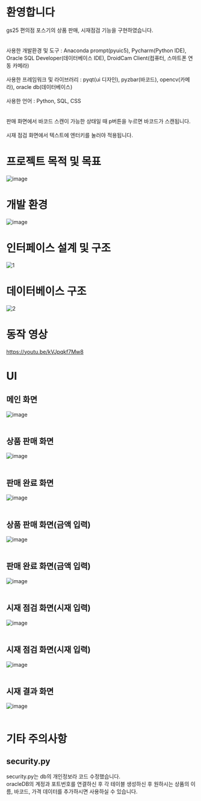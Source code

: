 # 환영합니다
gs25 편의점 포스기의 상품 판매, 시재점검 기능을 구현하였습니다.<br/>
<br/>
<br/>
사용한 개발환경 및 도구 : Anaconda prompt(pyuic5), Pycharm(Python IDE), Oracle SQL Developer(데이터베이스 IDE), DroidCam Client(컴퓨터, 스마트폰 연동 카메라)<br/>
<br/>
사용한 프레임워크 및 라이브러리 : pyqt(ui 디자인), pyzbar(바코드), opencv(카메라), oracle db(데이터베이스)<br/>
<br/>
사용한 언어 : Python, SQL, CSS<br/>
<br/>
<br/>
판매 화면에서 바코드 스캔이 가능한 상태일 때 p버튼을 누르면 바코드가 스캔됩니다.<br/>
<br/>
시재 점검 화면에서 텍스트에 엔터키를 눌러야 적용됩니다.

# 프로젝트 목적 및 목표
![image](https://github.com/dontoong/gs25/assets/106039761/c1cfc39f-7e03-4301-917b-acf0a55f93c8)

# 개발 환경
![image](https://github.com/dontoong/gs25/assets/106039761/a9bcd6a8-dc1f-437d-90cd-1be31b109237)

# 인터페이스 설계 및 구조
![1](https://github.com/dontoong/gs25/assets/106039761/35ea4781-3e5e-4f65-a78f-49b37e7c452a)

# 데이터베이스 구조
![2](https://github.com/dontoong/gs25/assets/106039761/dea7d223-9e2b-4009-8628-ae09c6d72ac3)

# 동작 영상
https://youtu.be/kVJpqkf7Mw8

# UI
## 메인 화면
![image](https://github.com/dontoong/gs25/assets/106039761/fbccb64b-6e57-4fc1-ad26-ecc7226a5b65)
<br/><br/>
## 상품 판매 화면
![image](https://github.com/dontoong/gs25/assets/106039761/9bd9db6d-f414-413a-9090-b4b511f98029)
<br/><br/>
## 판매 완료 화면
![image](https://github.com/dontoong/gs25/assets/106039761/136a1ce5-d9d6-4186-8f2c-9c9a7e026f30)
<br/><br/>
## 상품 판매 화면(금액 입력)
![image](https://github.com/dontoong/gs25/assets/106039761/eff37c1f-e703-471c-9413-853c14653384)
<br/><br/>
## 판매 완료 화면(금액 입력)
![image](https://github.com/dontoong/gs25/assets/106039761/57ffe8c0-a781-49cd-8740-22e4e69fc12c)
<br/><br/>
## 시재 점검 화면(시재 입력)
![image](https://github.com/dontoong/gs25/assets/106039761/dc3f1b6c-0a53-4ce0-9ee6-1fe1c5a6eefc)
<br/><br/>
## 시재 점검 화면(시재 입력)
![image](https://github.com/dontoong/gs25/assets/106039761/bb9fed69-1e93-4f1c-aa67-35801eb04596)
<br/><br/>
## 시재 결과 화면
![image](https://github.com/dontoong/gs25/assets/106039761/8a37fa90-e1a8-4746-883d-1b9ab6fca7ea)
<br/><br/>


# 기타 주의사항
## security.py
security.py는 db의 개인정보라 코드 수정했습니다.<br/>
oracleDB의 계정과 포트번호를 연결하신 후 각 테이블 생성하신 후 원하시는 상품의 이름, 바코드, 가격 데이터를 추가하시면 사용하실 수 있습니다.

